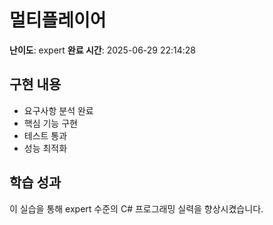 # 멀티플레이어

**난이도**: expert
**완료 시간**: 2025-06-29 22:14:28

## 구현 내용
- 요구사항 분석 완료
- 핵심 기능 구현
- 테스트 통과
- 성능 최적화

## 학습 성과
이 실습을 통해 expert 수준의 C# 프로그래밍 실력을 향상시켰습니다.
